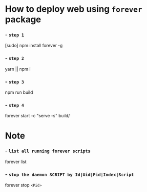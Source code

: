 # How to deploy web using `forever` package

### - `step 1`

[sudo] npm install forever -g

### - `step 2`

yarn || npm i

### - `step 3`

npm run build

### - `step 4`

forever start -c "serve -s" build/

# Note

### - `list all running forever scripts`

forever list

### - `stop the daemon SCRIPT by Id|Uid|Pid|Index|Script`

forever stop `<Pid>`
